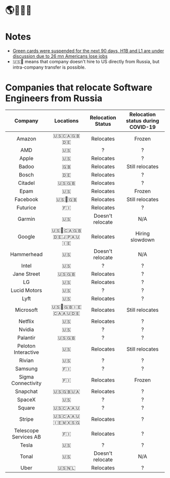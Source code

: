 # 🌎🚜🇷🇺

# Notes
* [Green cards were suspended for the next 90 days, H1B and L1 are under discussion due to 26 mn Americans lose jobs](https://www.business-standard.com/article/economy-policy/trump-urged-to-suspend-h1b-other-visas-after-26-mn-americans-lose-jobs-120042500004_1.html) 
* 🇺🇸🚜 means that company doesn't hire to US directly from Russia, but intra-company transfer is possible.

# Companies that relocate Software Engineers from Russia
|        Company        |     Locations     | Relocation Status | Relocation status during COVID-19 |
|:---------------------:|:-----------------:|:-----------------:|:---------------------------------:|
|        Amazon         |      🇺🇸🇨🇦🇬🇧🇩🇪      |     Relocates     |              Frozen               |
|          AMD          |         🇺🇸        |         ?         |                 ?                 |
|         Apple         |         🇺🇸        |     Relocates     |                 ?                 |
|         Badoo         |         🇬🇧        |     Relocates     |           Still relocates         |
|         Bosch         |         🇩🇪        |     Relocates     |                 ?                 |
|         Citadel       |        🇺🇸🇬🇧       |     Relocates     |                 ?                 |
|         Epam          |         🇺🇸        |     Relocates     |               Frozen              |
|       Facebook        |       🇺🇸🚜🇬🇧      |     Relocates     |          Still relocates          |
|       Futurice        |         🇫🇮        |     Relocates     |                 ?                 |
|        Garmin         |         🇺🇸        |  Doesn't relocate |                N/A                |
|        Google         |   🇺🇸🚜🇨🇦🇬🇧🇩🇪🇯🇵🇦🇺🇮🇪  |     Relocates      |          Hiring slowdown         |
|      Hammerhead       |         🇺🇸        | Doesn't relocate  |                N/A                |
|         Intel         |         🇺🇸        |         ?         |                 ?                 |
|      Jane Street      |        🇺🇸🇬🇧       |     Relocates     |                 ?                 |
|          LG           |         🇺🇸        |     Relocates     |                 ?                 |
|     Lucid Motors      |         🇺🇸        |         ?         |                 ?                 |
|         Lyft          |         🇺🇸        |     Relocates     |                 ?                 |
|      Microsoft        |   🇺🇸🚜🇬🇧🇮🇪🇨🇦🇦🇺🇩🇪   |     Relocates     |         Still relocates           |
|        Netflix        |         🇺🇸        |     Relocates     |                 ?                 |
|        Nvidia         |         🇺🇸        |         ?         |                 ?                 |
|       Palantir        |        🇺🇸🇬🇧       |         ?         |                 ?                 |
|  Peloton Interactive  |         🇺🇸        |     Relocates     |          Still relocates          |
|        Rivian         |         🇺🇸        |         ?         |                 ?                 |
|        Samsung        |         🇫🇮        |         ?         |                 ?                 |
|  Sigma Connectivity   |         🇫🇮        |     Relocates     |              Frozen               |
|       Snapchat        |       🇺🇸🇬🇧🇺🇦      |     Relocates     |                 ?                 |
|        SpaceX         |         🇺🇸        |        ?          |                 ?                 |
|        Square         |       🇺🇸🇨🇦🇦🇺      |         ?         |                 ?                 |
|        Stripe         |    🇺🇸🇨🇦🇦🇺🇮🇪🇲🇽🇸🇬    |     Relocates     |                 ?                 |
| Telescope Services AB |         🇫🇮        |     Relocates     |                 ?                 |
|         Tesla         |         🇺🇸        |         ?         |                 ?                 |
|         Tonal         |         🇺🇸        |  Doesn't relocate |                N/A                |
|         Uber          |        🇺🇸🇳🇱       |     Relocates     |                 ?                 |
